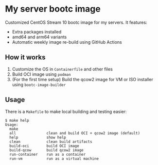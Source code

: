 # My server bootc image

Customized CentOS Stream 10 bootc image for my servers. It features:

- Extra packages installed
- amd64 and arm64 variants
- Automatic weekly image re-build using GitHub Actions

## How it works

1. Customize the OS in `Containerfile` and other files
2. Build OCI image using `podman`
3. (For the first time setup) Build the qcow2 image for VM or ISO installer using `bootc-image-builder`

## Usage

There is a `Makefile` to make local building and testing easier:

    $ make help
    Usage:
      make
      all              clean and build OCI + qcow2 image (default)
      help             show help
      clean            clean build artifacts
      build-oci        build OCI image
      build-qcow       build qcow2 image
      run-container    run as a container
      run-vm           run as a virtual machine
